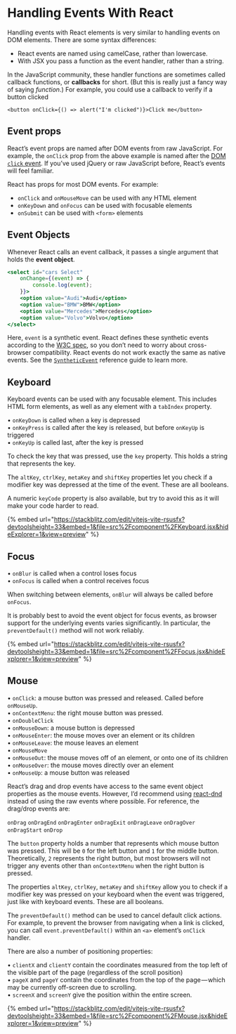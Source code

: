 # Handling Events With React

Handling events with React elements is very similar to handling events on DOM elements. There are some syntax differences:

* React events are named using camelCase, rather than lowercase.
* With JSX you pass a function as the event handler, rather than a string.

In the JavaScript community, these handler functions are sometimes called callback functions, or **callbacks** for short. (But this is really just a fancy way of saying _function_.) For example, you could use a callback to verify if a button clicked

```
<button onClick={() => alert("I'm clicked")}>Click me</button>
```

## Event props

React’s event props are named after DOM events from raw JavaScript. For example, the `onClick` prop from the above example is named after the [DOM `click` event](https://developer.mozilla.org/en-US/docs/Web/Events/click). If you’ve used jQuery or raw JavaScript before, React’s events will feel familiar.

React has props for most DOM events. For example:

* `onClick` and `onMouseMove` can be used with any HTML element
* `onKeyDown` and `onFocus` can be used with focusable elements
* `onSubmit` can be used with `<form>` elements

## Event Objects

Whenever React calls an event callback, it passes a single argument that holds  the **event object**.

```jsx
<select id="cars Select"
    onChange={(event) => {
        console.log(event);        
    }}>
    <option value="Audi">Audi</option>
    <option value="BMW">BMW</option>
    <option value="Mercedes">Mercedes</option>
    <option value="Volvo">Volvo</option>
</select>
```

Here, `event` is a synthetic event. React defines these synthetic events according to the [W3C spec](https://www.w3.org/TR/DOM-Level-3-Events/), so you don’t need to worry about cross-browser compatibility. React events do not work exactly the same as native events. See the [`SyntheticEvent`](https://reactjs.org/docs/events.html) reference guide to learn more.

## Keyboard <a href="#keyboard" id="keyboard"></a>

Keyboard events can be used with any focusable element. This includes HTML form elements, as well as any element with a `tabIndex` property.

• `onKeyDown` is called when a key is depressed\
• `onKeyPress` is called after the key is released, but before `onKeyUp` is triggered\
• `onKeyUp` is called last, after the key is pressed



To check the key that was pressed, use the `key` property. This holds a string that represents the key.

The `altKey`, `ctrlKey`, `metaKey` and `shiftKey` properties let you check if a modifier key was depressed at the time of the event. These are all booleans.

A numeric `keyCode` property is also available, but try to avoid this as it will make your code harder to read.

{% embed url="https://stackblitz.com/edit/vitejs-vite-rsusfx?devtoolsheight=33&embed=1&file=src%2Fcomponent%2FKeyboard.jsx&hideExplorer=1&view=preview" %}

## Focus <a href="#focus" id="focus"></a>

• `onBlur` is called when a control loses focus\
• `onFocus` is called when a control receives focus

When switching between elements, `onBlur` will always be called before `onFocus`.

It is probably best to avoid the event object for focus events, as browser support for the underlying events varies significantly. In particular, the `preventDefault()` method will not work reliably.

{% embed url="https://stackblitz.com/edit/vitejs-vite-rsusfx?devtoolsheight=33&embed=1&file=src%2Fcomponent%2FFocus.jsx&hideExplorer=1&view=preview" %}

## Mouse <a href="#mouse" id="mouse"></a>

• `onClick`: a mouse button was pressed and released. Called before `onMouseUp`.\
• `onContextMenu`: the right mouse button was pressed.\
• `onDoubleClick`\
• `onMouseDown`: a mouse button is depressed\
• `onMouseEnter`: the mouse moves over an element or its children\
• `onMouseLeave`: the mouse leaves an element\
• `onMouseMove`\
• `onMouseOut`: the mouse moves off of an element, or onto one of its children\
• `onMouseOver`: the mouse moves directly over an element\
• `onMouseUp`: a mouse button was released

React’s drag and drop events have access to the same event object properties as the mouse events. However, I’d recommend using [react-dnd](https://github.com/react-dnd/react-dnd) instead of using the raw events where possible. For reference, the drag/drop events are:

`onDrag` `onDragEnd` `onDragEnter` `onDragExit` `onDragLeave` `onDragOver` `onDragStart` `onDrop`



The `button` property holds a number that represents which mouse button was pressed. This will be `0` for the left button and `1` for the middle button. Theoretically, `2` represents the right button, but most browsers will not trigger any events other than `onContextMenu` when the right button is pressed.

The properties `altKey`, `ctrlKey`, `metaKey` and `shiftKey` allow you to check if a modifier key was pressed on your keyboard when the event was triggered, just like with keyboard events. These are all booleans.

The `preventDefault()` method can be used to cancel default click actions. For example, to prevent the browser from navigating when a link is clicked, you can call `event.preventDefault()` within an `<a>` element’s `onClick` handler.

There are also a number of positioning properties:

• `clientX` and `clientY` contain the coordinates measured from the top left of the visible part of the page (regardless of the scroll position)\
• `pageX` and `pageY` contain the coordinates from the top of the page — which may be currently off-screen due to scrolling.\
• `screenX` and `screenY` give the position within the entire screen.

{% embed url="https://stackblitz.com/edit/vitejs-vite-rsusfx?devtoolsheight=33&embed=1&file=src%2Fcomponent%2FMouse.jsx&hideExplorer=1&view=preview" %}
